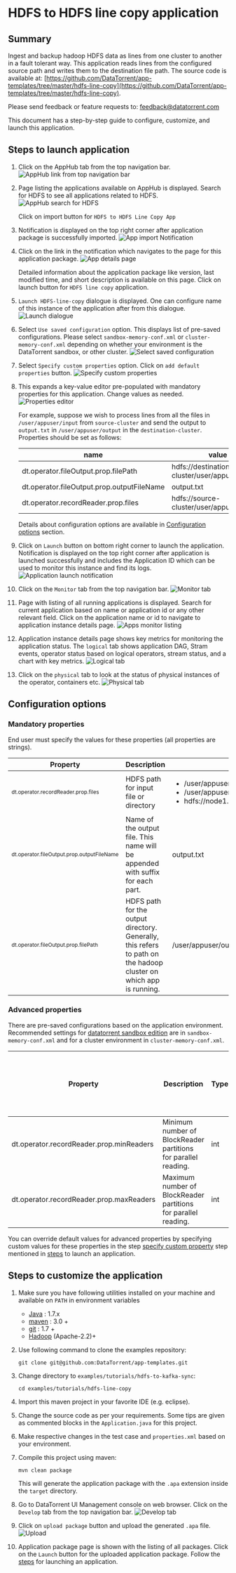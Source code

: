 # HDFS to HDFS line copy application

## Summary

Ingest and backup hadoop HDFS data as lines from one cluster to another in a fault tolerant way. This application reads lines from the configured source path and writes them to the destination file path. The source code is available at: [https://github.com/DataTorrent/app-templates/tree/master/hdfs-line-copy](https://github.com/DataTorrent/app-templates/tree/master/hdfs-line-copy).

Please send feedback or feature requests to: [feedback@datatorrent.com](mailto:feedback@datatorrent.com)

This document has a step-by-step guide to configure, customize, and launch this application.

## <a name="steps_to_launch"></a>Steps to launch application

1. Click on the AppHub tab from the top navigation bar.
   ![AppHub link from top navigation bar](images/common/apphub_link.png)

1. Page listing the applications available on AppHub is displayed.
Search for HDFS to see all applications related to HDFS.
   ![AppHub search for HDFS](images/hdfs-line-copy/apphub-search.png)

   Click on import button for `HDFS to HDFS Line Copy App`

1. Notification is displayed on the top right corner after application package is successfully
   imported.
   ![App import Notification](images/hdfs-line-copy/import-notification.png)

1. Click on the link in the notification which navigates to the page for this application package.
   ![App details page](images/hdfs-line-copy/app-details-page.png)

    Detailed information about the application package like version, last modified time, and short description is available on this page. Click on launch button for `HDFS line copy`
   application.

1. <a name="launch-dialogue"></a>`Launch HDFS-line-copy` dialogue is displayed. One can configure name of this instance of the application after from this dialogue.
   ![Launch dialogue](images/hdfs-line-copy/launch.png)

1. Select `Use saved configuration` option. This displays list of pre-saved configurations.
Please select `sandbox-memory-conf.xml` or `cluster-memory-conf.xml` depending on whether
your environment is the DataTorrent sandbox, or other cluster.
   ![Select saved configuration](images/hdfs-line-copy/saved-conf.png)

1. Select `Specify custom properties` option. Click on `add default properties` button.
   ![Specify custom properties](images/hdfs-line-copy/specify-custom.png)

1. This expands a key-value editor pre-populated with mandatory properties for this application. Change values as needed.
   ![Properties editor](images/hdfs-line-copy/property-editor.png)

    <a name="property-editor"></a>For example, suppose we wish to process lines from all the files in `/user/appuser/input` from `source-cluster` and send the output to `output.txt` in `/user/appuser/output` in the `destination-cluster`. Properties should be set as follows:

    |name|value|
    |-|-|
    |dt.operator.fileOutput.prop.filePath|hdfs://destination-cluster/user/appuser/output|
    |dt.operator.fileOutput.prop.outputFileName|output.txt|
    |dt.operator.recordReader.prop.files|hdfs://source-cluster/user/appuser/input|

    Details about configuration options are available in [Configuration options](#configuration_options) section.

1. Click on `Launch` button on bottom right corner to launch the application.
Notification is displayed on the top right corner after application is launched successfully and includes the Application ID which can be used to monitor this instance and find its logs.
   ![Application launch notification](images/common/app_launch_notification.png)

1. Click on the `Monitor` tab from the top navigation bar.
   ![Monitor tab](images/common/monitor_link.png)

1. Page with listing of all running applications is displayed. Search for current application based on name or application id or any other relevant field. Click on the application name or id to navigate to application instance details page.
   ![Apps monitor listing](images/common/apps_monitor_listing.png)

1. Application instance details page shows key metrics for monitoring the application status. The `logical` tab shows application DAG, Stram events, operator status based on logical operators, stream status, and a chart with key metrics.
   ![Logical tab](images/hdfs-line-copy/logical.png)

1. Click on the `physical` tab to look at the status of physical instances of the operator, containers etc.
   ![Physical tab](images/hdfs-line-copy/physical.png)

## <a name="configuration_options">Configuration options</a>

### Mandatory properties
End user must specify the values for these properties (all properties are strings).

|Property|Description|Example|
|-|-|-|
|<p style="font-size:12px">dt.operator.recordReader.prop.files|HDFS path for input file or directory|<ul><li>/user/appuser/input/directory1</li><li>/user/appuser/input/file2.log</li><li>hdfs://node1.corp1.com/user/user1/input</li></ul>|
|<p style="font-size:12px">dt.operator.fileOutput.prop.outputFileName|Name of the output file. This name will be appended with suffix for each part.|output.txt|
|<p style="font-size:12px">dt.operator.fileOutput.prop.filePath|HDFS path for the output directory. Generally, this refers to path on the hadoop cluster on which app is running.|/user/appuser/output|

### Advanced properties
There are pre-saved configurations based on the application environment. Recommended settings for [datatorrent sandbox edition](https://www.datatorrent.com/download/datatorrent-rts-sandbox-edition-download/) are in `sandbox-memory-conf.xml` and for a cluster environment in `cluster-memory-conf.xml`.

|Property|Description|Type|Default for<br/> cluster<br/>-memory<br/>-conf.xml|Default for<br/>sandbox<br/>-memory<br/>-conf.xml
|-|-|-|-|-|
|dt.operator.recordReader.prop.minReaders|Minimum number of BlockReader partitions for parallel reading.|int|1|1|
|dt.operator.recordReader.prop.maxReaders|Maximum number of BlockReader partitions for parallel reading.|int|16|1|

You can override default values for advanced properties by specifying custom values for these properties in the step [specify custom property](#property-editor) step mentioned in [steps](#steps_to_launch) to launch an application.

## Steps to customize the application

1. Make sure you have following utilities installed on your machine and available on `PATH` in environment variables
    - [Java](https://www.java.com/en/download/manual.jsp) : 1.7.x
    - [maven](http://maven.apache.org/download.cgi) : 3.0 +
    - [git](https://git-scm.com/book/en/v2/Getting-Started-Installing-Git) : 1.7 +
    - [Hadoop]( http://www.michael-noll.com/tutorials/running-hadoop-on-ubuntu-linux-single-node-cluster/) (Apache-2.2)+

1.  Use following command to clone the examples repository:

    ```
    git clone git@github.com:DataTorrent/app-templates.git
    ```

1. Change directory to `examples/tutorials/hdfs-to-kafka-sync`:

    ```
    cd examples/tutorials/hdfs-line-copy
    ```

1. Import this maven project in your favorite IDE (e.g. eclipse).

1. Change the source code as per your requirements. Some tips are given as commented blocks in the `Application.java` for this project.

1. Make respective changes in the test case and `properties.xml` based on your environment.

1. Compile this project using maven:

    ```
    mvn clean package
    ```

    This will generate the application package with the `.apa` extension inside the `target` directory.

1. Go to DataTorrent UI Management console on web browser. Click on the `Develop` tab from the top navigation bar.
   ![Develop tab](images/common/develop_link.png)

1. Click on `upload package` button and upload the generated `.apa` file.
   ![Upload](images/common/upload.png)

1. Application package page is shown with the listing of all packages. Click on the `Launch` button for the uploaded application package. Follow the [steps](#launch-dialogue) for launching an application.
